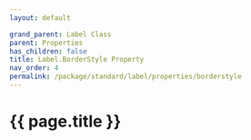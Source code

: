 ```yaml
---
layout: default

grand_parent: Label Class
parent: Properties
has_children: false
title: Label.BorderStyle Property
nav_order: 4
permalink: /package/standard/label/properties/borderstyle
---
```

# {{ page.title }}
